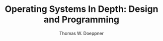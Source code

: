---
title: "Operating Systems In Depth: Design and Programming"
link: "https://www.wiley.com/en-us/Operating+Systems+In+Depth%3A+Design+and+Programming-p-9780471687238"
author: Thomas W. Doeppner
publisher: John Wiley & Sons, Inc
---